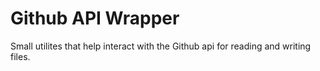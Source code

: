 # Github API Wrapper

Small utilites that help interact with the Github api for reading and writing files.